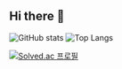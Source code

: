 ## Hi there 👋
![GitHub stats](https://github-readme-stats.vercel.app/api?username=Clarus23&show_icons=true&theme=radical)
![Top Langs](https://github-readme-stats.vercel.app/api/top-langs/?username=Clarus23)

[![Solved.ac 프로필](http://mazassumnida.wtf/api/v2/generate_badge?boj=dnjs3023)](https://solved.ac/dnjs3023)

<!--
**Clarus23/Clarus23** is a ✨ _special_ ✨ repository because its `README.md` (this file) appears on your GitHub profile.

Here are some ideas to get you started:

- 🔭 I’m currently working on ...
- 🌱 I’m currently learning ...
- 👯 I’m looking to collaborate on ...
- 🤔 I’m looking for help with ...
- 💬 Ask me about ...
- 📫 How to reach me: ...
- 😄 Pronouns: ...
- ⚡ Fun fact: ...
-->
